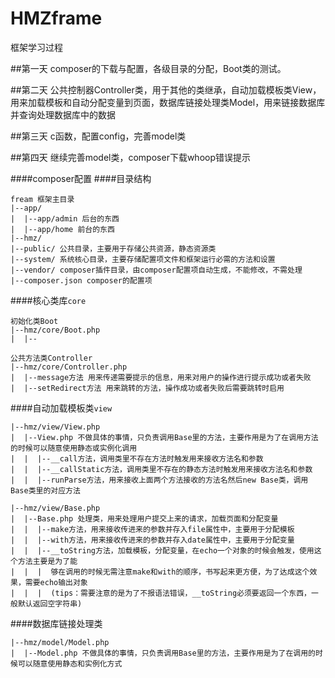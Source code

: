HMZframe
=======
框架学习过程

##第一天
composer的下载与配置，各级目录的分配，Boot类的测试。

##第二天
公共控制器Controller类，用于其他的类继承，自动加载模板类View，用来加载模板和自动分配变量到页面，数据库链接处理类Model，用来链接数据库并查询处理数据库中的数据

##第三天
c函数，配置config，完善model类

##第四天
继续完善model类，composer下载whoop错误提示

####composer配置
####目录结构
```
fream 框架主目录
|--app/
|  |--app/admin 后台的东西
|  |--app/home 前台的东西
|--hmz/
|--public/ 公共目录，主要用于存储公共资源，静态资源类
|--system/ 系统核心目录，主要存储配置项文件和框架运行必需的方法和设置
|--vendor/ composer插件目录，由composer配置项自动生成，不能修改，不需处理
|--composer.json composer的配置项
```
####核心类库`core`
```
初始化类Boot
|--hmz/core/Boot.php
|  |--
```
```
公共方法类Controller
|--hmz/core/Controller.php
|  |--message方法 用来传递需要提示的信息，用来对用户的操作进行提示成功或者失败
|  |--setRedirect方法 用来跳转的方法，操作成功或者失败后需要跳转时启用
```
####自动加载模板类`view`
```
|--hmz/view/View.php
|  |--View.php 不做具体的事情，只负责调用Base里的方法，主要作用是为了在调用方法的时候可以随意使用静态或实例化调用
|  |  |--__call方法，调用类里不存在方法时触发用来接收方法名和参数
|  |  |--__callStatic方法，调用类里不存在的静态方法时触发用来接收方法名和参数
|  |  |--runParse方法，用来接收上面两个方法接收的方法名然后new Base类，调用Base类里的对应方法
```
```
|--hmz/view/Base.php
|  |--Base.php 处理类，用来处理用户提交上来的请求，加载页面和分配变量
|  |  |--make方法，用来接收传进来的参数并存入file属性中，主要用于分配模板
|  |  |--with方法，用来接收传进来的参数并存入date属性中，主要用于分配变量
|  |  |--__toString方法，加载模板，分配变量，在echo一个对象的时候会触发，使用这个方法主要是为了能
|  |  |  够在调用的时候无需注意make和with的顺序，书写起来更方便，为了达成这个效果，需要echo输出对象
|  |  |  (tips：需要注意的是为了不报语法错误，__toString必须要返回一个东西，一般默认返回空字符串)
```
####数据库链接处理类
```
|--hmz/model/Model.php
|  |--Model.php 不做具体的事情，只负责调用Base里的方法，主要作用是为了在调用的时候可以随意使用静态和实例化方式
```